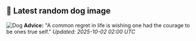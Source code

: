 ## 🐶 Latest random dog image
![Dog](https://images.dog.ceo/breeds/buhund-norwegian/hakon1.jpg)
**Advice:** "A common regret in life is wishing one had the courage to be ones true self."
*Updated: 2025-10-02 02:00 UTC*
